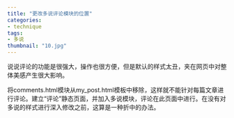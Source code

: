 ```yaml
---
title: "更改多说评论模块的位置"
categories: 
- technique
tags: 
- 多说
thumbnail: "10.jpg"
---
```


说说评论的功能是很强大，操作也很方便，但是默认的样式太丑，夹在网页中对整体美感产生很大影响。
<!--more-->

将comments.html模块从my_post.html模板中移除，这样就不能针对每篇文章进行评论。建立“评论”静态页面，并加入多说模块，评论在此页面中进行。在没有对多说的样式进行深入修改之前，这算是一种折中的办法。